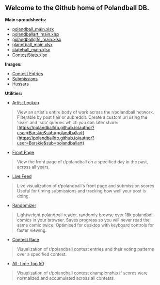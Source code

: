 ## Welcome to the Github home of Polandball DB.

**Main spreadsheets:**

* [polandball_main.xlsx](https://drive.google.com/open?id=1qrQR87VqKnkxJZwSqgVWNXoBZ3HI9LzP)
* [polandballart_main.xlsx](https://drive.google.com/open?id=1n_hfVC6FD0yzxRDV07ftr7b9ruWaCJV1)
* [polandballgifs_main.xlsx](https://drive.google.com/open?id=1fsuiZiuz3C7hA1xEADcb21cNp9QJoHdw)
* [planetball_main.xlsx](https://drive.google.com/open?id=18z2RlS8M2IUZ4kWmgdzWyEBRIEwZRXGt)
* [stateball_main.xlsx](https://drive.google.com/open?id=1kJm46rGv0yao-c9vTXtvLiPviIwKq-dY)
* [ContestStats.xlsx](https://drive.google.com/open?id=1hEMezCktpvPsT6Id4miHpeELCuLGDyyu)


**Images:**

* [Contest Entries](https://drive.google.com/drive/folders/1PoDkqOax82N7syeyW-_iHErJ_2uSGXIg)
* [Submissions](https://drive.google.com/drive/folders/1WFTdCF4tYjFvX-zeUFSaYvexGVHIBYzd)
* [Hussars](/contest/hussarpic.png)

**Utilities:**

* [Artist Lookup](/author)
> View an artist's entire body of work across the r/polandball network. Filterable by post flair or subreddit. Create a custom url using the 'user' and 'sub' queries which you can later share: [https://polandballdb.github.io/author?user=Barskie&sub=polandballart](https://polandballdb.github.io/author?user=Barskie&sub=polandballart)

* [Front Page](/front)  
> View the front page of r/polandball on a specified day in the past, across all years.

* [Live Feed](/live)  
> Live visualization of r/polandball's front page and submission scores. Useful for timing submissions and tracking how well your post is doing.

* [Randomizer](/random)  
> Lightweight polandball reader, randomly browse over 18k polandball comics in your browser. Saves progress so you will never read the same comic twice. Optimised for desktop with keyboard controls for faster viewing.

* [Contest Race](/contest/race)  
> Visualization of r/polandball contest entries and their voting patterns over a specified contest.

* [All-Time Top 50](https://www.reddit.com/r/polandballdb/wiki/index/contests)  
> Visualization of r/polandball contest championship if scores were normalized and accumulated across all contests.
